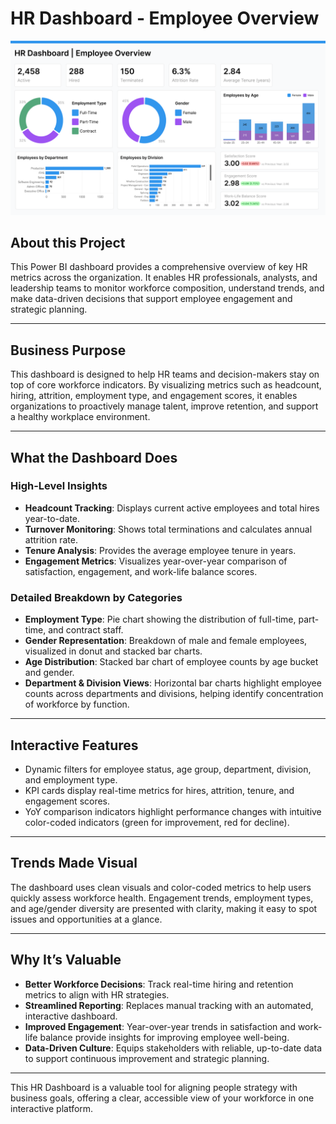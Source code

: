 # HR Dashboard - Employee Overview

<img src="https://github.com/luciaplacidi/HR-Dashboard/blob/main/HR%20Dashboard.png" />

## About this Project  
This Power BI dashboard provides a comprehensive overview of key HR metrics across the organization. It enables HR professionals, analysts, and leadership teams to monitor workforce composition, understand trends, and make data-driven decisions that support employee engagement and strategic planning.

---

## Business Purpose  
This dashboard is designed to help HR teams and decision-makers stay on top of core workforce indicators. By visualizing metrics such as headcount, hiring, attrition, employment type, and engagement scores, it enables organizations to proactively manage talent, improve retention, and support a healthy workplace environment.

---

## What the Dashboard Does

### High-Level Insights  
- **Headcount Tracking**: Displays current active employees and total hires year-to-date.  
- **Turnover Monitoring**: Shows total terminations and calculates annual attrition rate.  
- **Tenure Analysis**: Provides the average employee tenure in years.  
- **Engagement Metrics**: Visualizes year-over-year comparison of satisfaction, engagement, and work-life balance scores.

### Detailed Breakdown by Categories  
- **Employment Type**: Pie chart showing the distribution of full-time, part-time, and contract staff.  
- **Gender Representation**: Breakdown of male and female employees, visualized in donut and stacked bar charts.  
- **Age Distribution**: Stacked bar chart of employee counts by age bucket and gender.  
- **Department & Division Views**: Horizontal bar charts highlight employee counts across departments and divisions, helping identify concentration of workforce by function.

---

## Interactive Features  
- Dynamic filters for employee status, age group, department, division, and employment type.  
- KPI cards display real-time metrics for hires, attrition, tenure, and engagement scores.  
- YoY comparison indicators highlight performance changes with intuitive color-coded indicators (green for improvement, red for decline).

---

## Trends Made Visual  
The dashboard uses clean visuals and color-coded metrics to help users quickly assess workforce health. Engagement trends, employment types, and age/gender diversity are presented with clarity, making it easy to spot issues and opportunities at a glance.

---

## Why It’s Valuable  
- **Better Workforce Decisions**: Track real-time hiring and retention metrics to align with HR strategies.  
- **Streamlined Reporting**: Replaces manual tracking with an automated, interactive dashboard.  
- **Improved Engagement**: Year-over-year trends in satisfaction and work-life balance provide insights for improving employee well-being.  
- **Data-Driven Culture**: Equips stakeholders with reliable, up-to-date data to support continuous improvement and strategic planning.

---

This HR Dashboard is a valuable tool for aligning people strategy with business goals, offering a clear, accessible view of your workforce in one interactive platform.
